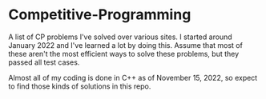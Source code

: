 # Competitive-Programming

A list of CP problems I've solved over various sites. I started around January 2022 and I've learned a lot by doing this. Assume that most of these aren't the most efficient ways to solve these problems, but they passed all test cases.

Almost all of my coding is done in C++ as of November 15, 2022, so expect to find those kinds of solutions in this repo.
